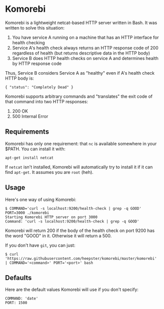# Komorebi
Komorebi is a lightweight netcat-based HTTP server written in Bash.  It was written to solve this situation:

1.  You have service A running on a machine that has an HTTP interface for health checking
2.  Service A's health check always returns an HTTP response code of 200 regardless of health (but returns descriptive data in the HTTP body)
3.  Service B does HTTP health checks on service A and determines health by HTTP response code

Thus, Service B considers Service A as "healthy" even if A's health check HTTP body is:

```
{ "status": "Completely Dead" }
```

Komorebi supports arbitrary commands and "translates" the exit code of that command into two HTTP responses:

1.  200 OK
2.  500 Internal Error

## Requirements
Komorebi has only one requirement: that `nc` is available somewhere in your $PATH.  You can install it with:

```
apt-get install netcat
```

If `netcat` isn't installed, Komorebi will automatically try to install it if it can find `apt-get`.  It assumes you are `root` (heh).

## Usage

Here's one way of using Komorebi:

```
$ COMMAND='curl -s localhost:9200/health-check | grep -q GOOD' PORT=3000 ./komorebi
Starting Komorebi HTTP server on port 3000
Command: 'curl -s localhost:9200/health-check | grep -q GOOD'
```

Komorebi will return 200 if the body of the health check on port 9200 has the word "GOOD" in it.  Otherwise it will return a 500.

If you don't have `git`, you can just:

```
$ curl 'https://raw.githubusercontent.com/heepster/komorebi/master/komorebi' | COMMAND='<command>' PORT='<port>' bash
```

## Defaults

Here are the default values Komorebi will use if you don't specify:

```
COMMAND: 'date'
PORT: 1500
```
